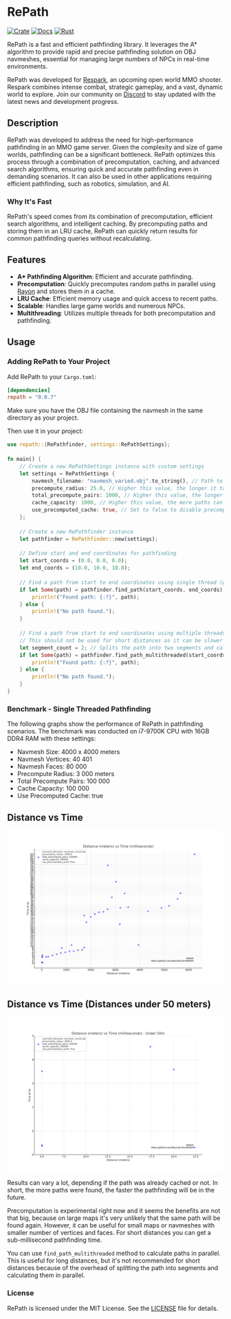 # RePath

[![Crate](https://img.shields.io/crates/v/repath.svg?label=crate)](https://crates.io/crates/repath)
[![Docs](https://docs.rs/repath/badge.svg)](https://docs.rs/repath/0.0.7/repath/)
[![Rust](https://github.com/Abyssall-Dev/RePath/actions/workflows/rust.yml/badge.svg?branch=main)](https://github.com/Abyssall-Dev/RePath/actions/workflows/rust.yml)

RePath is a fast and efficient pathfinding library. It leverages the A* algorithm to provide rapid and precise pathfinding solution on OBJ navmeshes, essential for managing large numbers of NPCs in real-time environments.

RePath was developed for [Respark](https://playrespark.com/), an upcoming open world MMO shooter. Respark combines intense combat, strategic gameplay, and a vast, dynamic world to explore. Join our community on [Discord](https://discord.gg/8qzSGyekVJ) to stay updated with the latest news and development progress.

## Description

RePath was developed to address the need for high-performance pathfinding in an MMO game server. Given the complexity and size of game worlds, pathfinding can be a significant bottleneck. RePath optimizes this process through a combination of precomputation, caching, and advanced search algorithms, ensuring quick and accurate pathfinding even in demanding scenarios. It can also be used in other applications requiring efficient pathfinding, such as robotics, simulation, and AI.

### Why It's Fast

RePath's speed comes from its combination of precomputation, efficient search algorithms, and intelligent caching. By precomputing paths and storing them in an LRU cache, RePath can quickly return results for common pathfinding queries without recalculating.

## Features

- **A\* Pathfinding Algorithm**: Efficient and accurate pathfinding.
- **Precomputation**: Quickly precomputes random paths in parallel using [Rayon](https://crates.io/crates/rayon) and stores them in a cache.
- **LRU Cache**: Efficient memory usage and quick access to recent paths.
- **Scalable**: Handles large game worlds and numerous NPCs.
- **Multithreading**: Utilizes multiple threads for both precomputation and pathfinding.

## Usage

### Adding RePath to Your Project

Add RePath to your `Cargo.toml`:

```toml
[dependencies]
repath = "0.0.7"
```

Make sure you have the OBJ file containing the navmesh in the same directory as your project.

Then use it in your project:

```rust
use repath::{RePathfinder, settings::RePathSettings};

fn main() {
    // Create a new RePathSettings instance with custom settings
    let settings = RePathSettings {
        navmesh_filename: "navmesh_varied.obj".to_string(), // Path to the navmesh file in Wavefront OBJ format
        precompute_radius: 25.0, // Higher this value, the longer it takes to precompute paths but faster pathfinding for long distances
        total_precompute_pairs: 1000, // Higher this value, the longer it takes to precompute paths but faster pathfinding
        cache_capacity: 1000, // Higher this value, the more paths can be stored in cache but more memory usage
        use_precomputed_cache: true, // Set to false to disable precomputation of paths
    };

    // Create a new RePathfinder instance
    let pathfinder = RePathfinder::new(settings);

    // Define start and end coordinates for pathfinding
    let start_coords = (0.0, 0.0, 0.0);
    let end_coords = (10.0, 10.0, 10.0);

    // Find a path from start to end coordinates using single thread (good for short distances)
    if let Some(path) = pathfinder.find_path(start_coords, end_coords) {
        println!("Found path: {:?}", path);
    } else {
        println!("No path found.");
    }

    // Find a path from start to end coordinates using multiple threads (good for long distances)
    // This should not be used for short distances as it can be slower than single thread because of segmentation and multithreading overhead
    let segment_count = 2; // Splits the path into two segments and calculates them in parallel
    if let Some(path) = pathfinder.find_path_multithreaded(start_coords, end_coords, segment_count) {
        println!("Found path: {:?}", path);
    } else {
        println!("No path found.");
    }
}
```

### Benchmark - Single Threaded Pathfinding

The following graphs show the performance of RePath in pathfinding scenarios. The benchmark was conducted on i7-9700K CPU with 16GB DDR4 RAM with these settings:

- Navmesh Size: 4000 x 4000 meters
- Navmesh Vertices: 40 401
- Navmesh Faces: 80 000
- Precompute Radius: 3 000 meters
- Total Precompute Pairs: 100 000
- Cache Capacity: 100 000
- Use Precomputed Cache: true

## Distance vs Time

![Distance vs Time](img/bench_distance_vs_time_all.png)

## Distance vs Time (Distances under 50 meters)

![Distance vs Time (Distances under 50 meters)](img/bench_distance_vs_time_under_50m.png)

Results can vary a lot, depending if the path was already cached or not. In short, the more paths were found, the faster the pathfinding will be in the future.

Precomputation is experimental right now and it seems the benefits are not that big, because on large maps it's very unlikely that the same path will be found again. However, it can be useful for small maps or navmeshes with smaller number of vertices and faces. For short distances you can get a sub-millisecond pathfinding time.

You can use `find_path_multithreaded` method to calculate paths in parallel. This is useful for long distances, but it's not recommended for short distances because of the overhead of splitting the path into segments and calculating them in parallel.

### License

RePath is licensed under the MIT License. See the [LICENSE](LICENSE) file for details.
